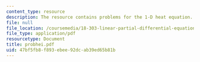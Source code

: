 ```yaml
---
content_type: resource
description: The resource contains problems for the 1-D heat equation.
file: null
file_location: /coursemedia/18-303-linear-partial-differential-equations-fall-2006/47bf5fb8f893ebee92dcab39ed65b81b_probhei.pdf
file_type: application/pdf
resourcetype: Document
title: probhei.pdf
uid: 47bf5fb8-f893-ebee-92dc-ab39ed65b81b
---
```

